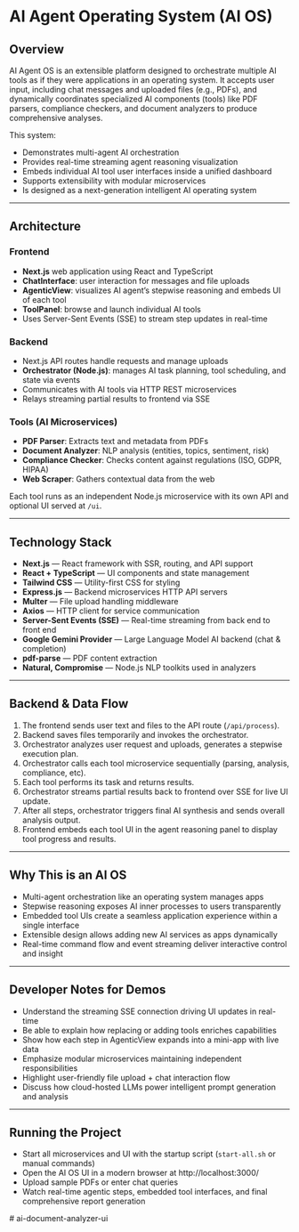# AI Agent Operating System (AI OS)

## Overview

AI Agent OS is an extensible platform designed to orchestrate multiple AI tools as if they were applications in an operating system. It accepts user input, including chat messages and uploaded files (e.g., PDFs), and dynamically coordinates specialized AI components (tools) like PDF parsers, compliance checkers, and document analyzers to produce comprehensive analyses.

This system:

- Demonstrates multi-agent AI orchestration
- Provides real-time streaming agent reasoning visualization
- Embeds individual AI tool user interfaces inside a unified dashboard  
- Supports extensibility with modular microservices
- Is designed as a next-generation intelligent AI operating system

***

## Architecture

### Frontend

- **Next.js** web application using React and TypeScript
- **ChatInterface**: user interaction for messages and file uploads
- **AgenticView**: visualizes AI agent’s stepwise reasoning and embeds UI of each tool
- **ToolPanel**: browse and launch individual AI tools
- Uses Server-Sent Events (SSE) to stream step updates in real-time

### Backend

- Next.js API routes handle requests and manage uploads
- **Orchestrator (Node.js)**: manages AI task planning, tool scheduling, and state via events
- Communicates with AI tools via HTTP REST microservices
- Relays streaming partial results to frontend via SSE

### Tools (AI Microservices)

- **PDF Parser**: Extracts text and metadata from PDFs
- **Document Analyzer**: NLP analysis (entities, topics, sentiment, risk)
- **Compliance Checker**: Checks content against regulations (ISO, GDPR, HIPAA)
- **Web Scraper**: Gathers contextual data from the web

Each tool runs as an independent Node.js microservice with its own API and optional UI served at `/ui`.

***

## Technology Stack

- **Next.js** — React framework with SSR, routing, and API support
- **React + TypeScript** — UI components and state management
- **Tailwind CSS** — Utility-first CSS for styling
- **Express.js** — Backend microservices HTTP API servers
- **Multer** — File upload handling middleware
- **Axios** — HTTP client for service communication
- **Server-Sent Events (SSE)** — Real-time streaming from back end to front end
- **Google Gemini Provider** — Large Language Model AI backend (chat & completion)
- **pdf-parse** — PDF content extraction  
- **Natural, Compromise** — Node.js NLP toolkits used in analyzers

***

## Backend & Data Flow

1. The frontend sends user text and files to the API route (`/api/process`).
2. Backend saves files temporarily and invokes the orchestrator.
3. Orchestrator analyzes user request and uploads, generates a stepwise execution plan.
4. Orchestrator calls each tool microservice sequentially (parsing, analysis, compliance, etc).
5. Each tool performs its task and returns results.
6. Orchestrator streams partial results back to frontend over SSE for live UI update.
7. After all steps, orchestrator triggers final AI synthesis and sends overall analysis output.
8. Frontend embeds each tool UI in the agent reasoning panel to display tool progress and results.

***

## Why This is an AI OS

- Multi-agent orchestration like an operating system manages apps
- Stepwise reasoning exposes AI inner processes to users transparently
- Embedded tool UIs create a seamless application experience within a single interface
- Extensible design allows adding new AI services as apps dynamically
- Real-time command flow and event streaming deliver interactive control and insight

***

## Developer Notes for Demos

- Understand the streaming SSE connection driving UI updates in real-time
- Be able to explain how replacing or adding tools enriches capabilities
- Show how each step in AgenticView expands into a mini-app with live data
- Emphasize modular microservices maintaining independent responsibilities
- Highlight user-friendly file upload + chat interaction flow
- Discuss how cloud-hosted LLMs power intelligent prompt generation and analysis

***

## Running the Project

- Start all microservices and UI with the startup script (`start-all.sh` or manual commands)
- Open the AI OS UI in a modern browser at http://localhost:3000/
- Upload sample PDFs or enter chat queries
- Watch real-time agentic steps, embedded tool interfaces, and final comprehensive report generation

#   a i - d o c u m e n t - a n a l y z e r - u i  
 